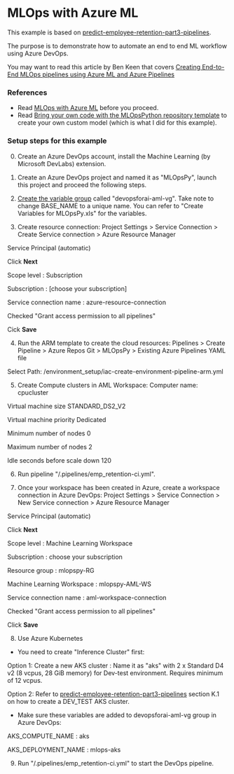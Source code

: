 # MLOps with Azure ML

This example is based on [predict-employee-retention-part3-pipelines](https://github.com/leekokhow/azureml).

The purpose is to demonstrate how to automate an end to end ML workflow using Azure DevOps.

You may want to read this article by Ben Keen that covers [Creating End-to-End MLOps pipelines using Azure ML and Azure Pipelines](https://benalexkeen.com/creating-end-to-end-mlops-pipelines-using-azure-ml-and-azure-pipelines-part-1/)


### References

- Read [MLOps with Azure ML](https://github.com/microsoft/MLOpsPython) before you proceed.
- Read [Bring your own code with the MLOpsPython repository template](https://github.com/microsoft/MLOpsPython/blob/master/docs/custom_model.md) to create your own custom model (which is what I did for this example).

### Setup steps for this example

0. Create an Azure DevOps account, install the Machine Learning (by Microsoft DevLabs) extension.

1. Create an Azure DevOps project and named it as "MLOpsPy", launch this project and proceed the following steps.

2. [Create the variable group](https://github.com/microsoft/MLOpsPython/blob/master/docs/getting_started.md#create-a-variable-group-for-your-pipeline) called "devopsforai-aml-vg". Take note to change BASE_NAME to a unique name. You can refer to "Create Variables for MLOpsPy.xls" for the variables.

3. Create resource connection:
Project Settings > Service Connection > Create Service connection > Azure Resource Manager

Service Principal (automatic)

Click **Next**

Scope level : Subscription

Subscription : [choose your subscription]

Service connection name : azure-resource-connection

Checked "Grant access permission to all pipelines"

Cick **Save**

4. Run the ARM template to create the cloud resources:
Pipelines > Create Pipeline > Azure Repos Git > MLOpsPy > Existing Azure Pipelines YAML file

Select Path: /environment_setup/iac-create-environment-pipeline-arm.yml

5. Create Compute clusters in AML Workspace:
Computer name: cpucluster

Virtual machine size STANDARD_DS2_V2

Virtual machine priority Dedicated

Minimum number of nodes 0

Maximum number of nodes 2

Idle seconds before scale down 120

6. Run pipeline "/.pipelines/emp_retention-ci.yml".

7. Once your workspace has been created in Azure, create a workspace connection in Azure DevOps:
Project Settings > Service Connection > New Service connection > Azure Resource Manager

Service Principal (automatic)

Click **Next**

Scope level : Machine Learning Workspace

Subscription : choose your subscription

Resource group : mlopspy-RG

Machine Learning Workspace : mlopspy-AML-WS

Service connection name : aml-workspace-connection

Checked "Grant access permission to all pipelines"

Click **Save**

8. Use Azure Kubernetes
- You need to create "Inference Cluster" first: 

Option 1: Create a new AKS cluster : Name it as "aks" with 2 x Standard D4 v2 (8 vcpus, 28 GiB memory) for Dev-test environment. Requires minimum of 12 vcpus.

Option 2: Refer to [predict-employee-retention-part3-pipelines](https://github.com/leekokhow/azureml/blob/master/predict-employee-retention-part3-pipelines.ipynb) section K.1 on how to create a DEV_TEST AKS cluster. 

- Make sure these variables are added to devopsforai-aml-vg group in Azure DevOps:

AKS_COMPUTE_NAME : aks

AKS_DEPLOYMENT_NAME : mlops-aks

9. Run "/.pipelines/emp_retention-ci.yml" to start the DevOps pipeline. 
